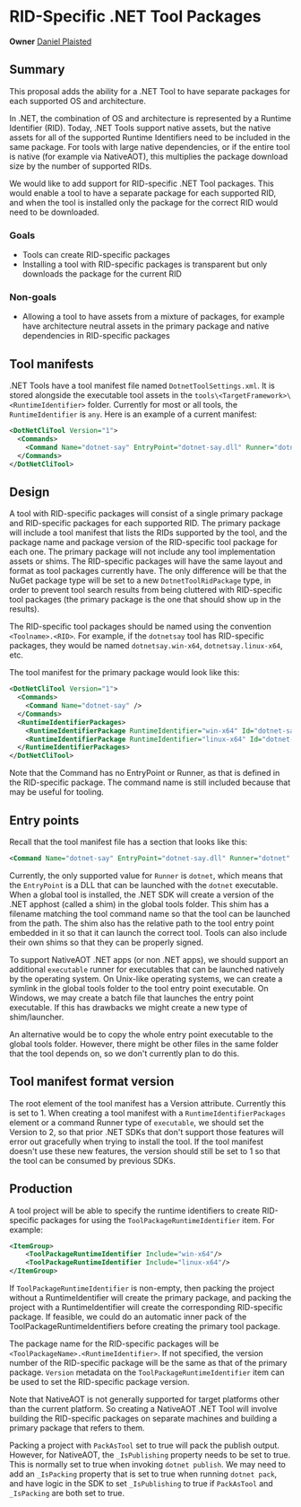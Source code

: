 # RID-Specific .NET Tool Packages

**Owner** [Daniel Plaisted](https://github.com/dsplaisted)

## Summary

This proposal adds the ability for a .NET Tool to have separate packages for each supported OS and architecture.

In .NET, the combination of OS and architecture is represented by a Runtime Identifier (RID).  Today, .NET Tools support native assets, but the native assets for all of the supported Runtime Identifiers need to be included in the same package.  For tools with large native dependencies, or if the entire tool is native (for example via NativeAOT), this multiplies the package download size by the number of supported RIDs.

We would like to add support for RID-specific .NET Tool packages.  This would enable a tool to have a separate package for each supported RID, and when the tool is installed only the package for the correct RID would need to be downloaded.

### Goals

- Tools can create RID-specific packages
- Installing a tool with RID-specific packages is transparent but only downloads the package for the current RID

### Non-goals

- Allowing a tool to have assets from a mixture of packages, for example have architecture neutral assets in the primary package and native dependencies in RID-specific packages

## Tool manifests

.NET Tools have a tool manifest file named `DotnetToolSettings.xml`.  It is stored alongside the executable tool assets in the `tools\<TargetFramework>\<RuntimeIdentifier>` folder.  Currently for most or all tools, the `RuntimeIdentifier` is `any`.  Here is an example of a current manifest:

```xml
<DotNetCliTool Version="1">
  <Commands>
    <Command Name="dotnet-say" EntryPoint="dotnet-say.dll" Runner="dotnet" />
  </Commands>
</DotNetCliTool>
```

## Design

A tool with RID-specific packages will consist of a single primary package and RID-specific packages for each supported RID.  The primary package will include a tool manifest that lists the RIDs supported by the tool, and the package name and package version of the RID-specific tool package for each one.  The primary package will not include any tool implementation assets or shims.  The RID-specific packages will have the same layout and format as tool packages currently have.  The only difference will be that the NuGet package type will be set to a new `DotnetToolRidPackage` type, in order to prevent tool search results from being cluttered with RID-specific tool packages (the primary package is the one that should show up in the results).

The RID-specific tool packages should be named using the convention `<Toolname>.<RID>`.  For example, if the `dotnetsay` tool has RID-specific packages, they would be named `dotnetsay.win-x64`, `dotnetsay.linux-x64`, etc.

The tool manifest for the primary package would look like this:

```xml
<DotNetCliTool Version="1">
  <Commands>
    <Command Name="dotnet-say" />
  </Commands>
  <RuntimeIdentifierPackages>
    <RuntimeIdentifierPackage RuntimeIdentifier="win-x64" Id="dotnet-say.win-x64" Version="1.0.0" />
    <RuntimeIdentifierPackage RuntimeIdentifier="linux-x64" Id="dotnet-say.linux-x64" Version="1.0.0" />
  </RuntimeIdentifierPackages>
</DotNetCliTool>
```

Note that the Command has no EntryPoint or Runner, as that is defined in the RID-specific package.  The command name is still included because that may be useful for tooling.

## Entry points

Recall that the tool manifest file has a section that looks like this:

```xml
<Command Name="dotnet-say" EntryPoint="dotnet-say.dll" Runner="dotnet" />
```

Currently, the only supported value for `Runner` is `dotnet`, which means that the `EntryPoint` is a DLL that can be launched with the `dotnet` executable.  When a global tool is installed, the .NET SDK will create a version of the .NET apphost (called a shim) in the global tools folder.  This shim has a filename matching the tool command name so that the tool can be launched from the path.  The shim also has the relative path to the tool entry point embedded in it so that it can launch the correct tool.  Tools can also include their own shims so that they can be properly signed.

To support NativeAOT .NET apps (or non .NET apps), we should support an additional `executable` runner for executables that can be launched natively by the operating system.  On Unix-like operating systems, we can create a symlink in the global tools folder to the tool entry point executable.  On Windows, we may create a batch file that launches the entry point executable.  If this has drawbacks we might create a new type of shim/launcher.

An alternative would be to copy the whole entry point executable to the global tools folder.  However, there might be other files in the same folder that the tool depends on, so we don't currently plan to do this.

## Tool manifest format version

The root element of the tool manifest has a Version attribute.  Currently this is set to 1.  When creating a tool manifest with a `RuntimeIdentifierPackages` element or a command Runner type of `executable`, we should set the Version to 2, so that prior .NET SDKs that don't support those features will error out gracefully when trying to install the tool.  If the tool manifest doesn't use these new features, the version should still be set to 1 so that the tool can be consumed by previous SDKs.

## Production

A tool project will be able to specify the runtime identifiers to create RID-specific packages for using the `ToolPackageRuntimeIdentifier` item.  For example:

```xml
<ItemGroup>
	<ToolPackageRuntimeIdentifier Include="win-x64"/>
	<ToolPackageRuntimeIdentifier Include="linux-x64"/>
</ItemGroup>
```

If `ToolPackageRuntimeIdentifier` is non-empty, then packing the project without a RuntimeIdentifier will create the primary package, and packing the project with a RuntimeIdentifier will create the corresponding RID-specific package.  If feasible, we could do an automatic inner pack of the ToolPackageRuntimeIdentifiers before creating the primary tool package.

The package name for the RID-specific packages will be `<ToolPackageName>.<RuntimeIdentifier>`.  If not specified, the version number of the RID-specific package will be the same as that of the primary package.  `Version` metadata on the `ToolPackageRuntimeIdentifier` item can be used to set the RID-specific package version.

Note that NativeAOT is not generally supported for target platforms other than the current platform.  So creating a NativeAOT .NET Tool will involve building the RID-specific packages on separate machines and building a primary package that refers to them.

Packing a project with `PackAsTool` set to true will pack the publish output.  However, for NativeAOT, the `_IsPublishing` property needs to be set to true.  This is normally set to true when invoking `dotnet publish`.  We may need to add an `_IsPacking` property that is set to true when running `dotnet pack`, and have logic in the SDK to set `_IsPublishing` to true if `PackAsTool` and `_IsPacking` are both set to true.